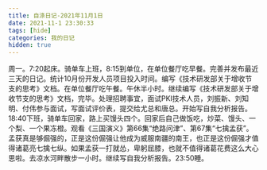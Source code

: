 ```yaml
---
title: 自涤日记-2021年11月1日
date: 2021-11-1 23:30:33
tags: [hide]
categories: 我的日记
hidden: true
---
```

周一。7:20起床。骑单车上班，8:15到单位，在单位餐厅吃早餐。完善并发布最近三天的日记。统计10月份开发人员项目投入时间。编写《技术研发部关于增收节支的思考》文档。在单位餐厅吃午餐。午休半小时。继续编写《技术研发部关于增收节支的思考》文档，完毕。处理招聘事宜，面试PKI技术人员，刘振新、刘知明、付伟参与面试，写面试评价表，提交给尤总和唐总。开始写自我分析报告。18:40下班，骑单车回家，路上买馒头四个。回家后自己做饭吃，炒菜、馒头、一个梨、一个果冻橙。观看《三国演义》第66集“绝路问津”、第67集“七擒孟获”。孟获真是够倔强的，正是这份倔强让他成为威服南疆的南王，也正是这份倔强才值得诸葛亮七擒七纵。如果孟获一打就怂，卑躬屈膝，也就不值得诸葛花费这么大心思啦。去凉水河畔散步一小时。继续写自我分析报告。23:50睡。
